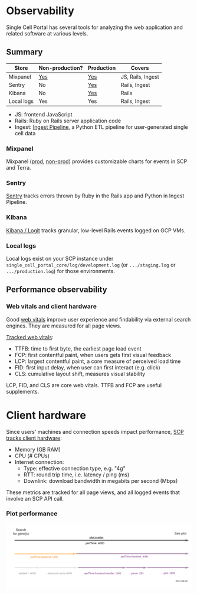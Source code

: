 # Observability

Single Cell Portal has several tools for analyzing the web application and related software at various levels.

## Summary

| Store      | Non-production? | Production  | Covers |
| -----------|-----------------| ----------- | ------ |
| Mixpanel   | [Yes](https://mixpanel.com/project/2085496/view/19055/app/dashboards) | [Yes](https://mixpanel.com/project/2120588/view/19059/app/dashboards) | JS, Rails, Ingest
| Sentry     | No | [Yes](https://sentry.io/organizations/broad-institute/issues/?project=1424198) | Rails, Ingest
| Kibana     | No |   [Yes](https://dashboard.logit.io/a/a2d8b721-3ba5-4622-8843-ca48d7bf6e48) | Rails
| Local logs | Yes | Yes | Rails, Ingest

* JS: frontend JavaScript
* Rails: Ruby on Rails server application code
* Ingest: [Ingest Pipeline](https://github.com/broadinstitute/scp-ingest-pipeline), a Python ETL pipeline for user-generated single cell data

### Mixpanel

Mixpanel ([prod](https://mixpanel.com/project/2120588/view/19059/app/dashboards), [non-prod](https://mixpanel.com/project/2085496/view/19055/app/dashboards)) provides customizable charts for events in SCP and Terra.

### Sentry
[Sentry](https://sentry.io/organizations/broad-institute/issues/?project=1424198) tracks errors thrown by Ruby in the Rails app and Python in Ingest Pipeline.

### Kibana
[Kibana / Logit](https://dashboard.logit.io/a/a2d8b721-3ba5-4622-8843-ca48d7bf6e48) tracks granular, low-level Rails events logged on GCP VMs.

### Local logs
Local logs exist on your SCP instance under `single_cell_portal_core/log/development.log` (or `.../staging.log` or `.../production.log`) for those environments.

## Performance observability

### Web vitals and client hardware
Good [web vitals](https://web.dev/vitals/) improve user experience and findability via external search engines. They are measured for all page views.

[Tracked web vitals](https://mixpanel.com/s/1NHuvg):

* TTFB: time to first byte, the earliest page load event
* FCP: first contentful paint, when users gets first visual feedback
* LCP: largest contentful paint, a core measure of perceived load time
* FID: first input delay, when user can first interact (e.g. click)
* CLS: cumulative layout shift, measures visual stability

LCP, FID, and CLS are core web vitals. TTFB and FCP are useful supplements.

# Client hardware
Since users' machines and connection speeds impact performance, [SCP tracks client hardware](https://mixpanel.com/project/2120588/view/19059/app/dashboards#id=1037816):

* Memory (GB RAM)
* CPU (# CPUs)
* Internet connection:
  * Type: effective connection type, e.g. "4g"
  * RTT: round trip time, i.e. latency / ping (ms)
  * Downlink: download bandwidth in megabits per second (Mbps)

These metrics are tracked for all page views, and all logged events that involve an SCP API call.

### Plot performance
![Getting Started](./img/Client-side_performance_monitoring_for_Single_Cell_Portal.png)
